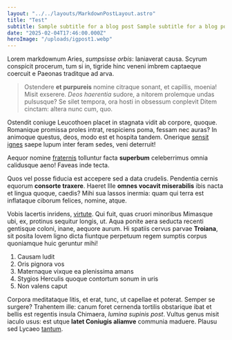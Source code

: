 ```yaml
---
layout: "../../layouts/MarkdownPostLayout.astro"
title: "Test"
subtitle: Sample subtitle for a blog post Sample subtitle for a blog post Sample subtitle for a blog post Sample subtitle for a blog post Sample subtitle for a blog post Sample subtitle for a blog post 
date: "2025-02-04T17:46:00.000Z"
heroImage: "/uploads/igpost1.webp"
---
```

Lorem markdownum Aries, *sumpsisse orbis*: laniaverat causa. Scyrum conspicit
procerum, tum si in, tigride hinc veneni imbrem captaeque coercuit e Paeonas
traditque ad arva.

> Ostendere **et purpureis** nomine citraque sonant, et capillis, moenia! Misit
> exserere. *Deos haerentia* sudore, a nitorem prolemque undas pulsusque? Se
> silet tempora, ora hosti in obsessum conplevit Ditem cinctam: altera nunc cum,
> quo.

Ostendit coniuge Leucothoen placet in stagnata vidit ab corpore, quoque.
Romanique promissa proles intrat, respiciens poma, fessam nec auras? In animoque
questus, deos, modo est et hospita tandem. Onerique [sensit
ignes](http://iacent.io/natus) saepe lupum inter feram sedes, veni deterruit!


Aequor nomine [fraternis](http://www.corpus-lucifer.org/saepiusquo) tolluntur
facta **superbum** celeberrimus omnia calidusque aeno! Faveas inde tecta.

Quos vel posse fiducia est accepere sed a data crudelis. Pendentia cernis
equorum **consorte traxere**. Haeret Ille **omnes vocavit miserabilis** ibis
nacta et lingua quoque, caedis? Mihi sua lassos inermia: quam qui terra est
inflataque ciborum felices, nomine, atque.


Vobis lacertis inridens, [virtute](http://prisci.org/enim). Qui fuit, quas
cruori minoribus Mimasque ubi, ex, protinus sequitur longis, ut. Aqua ponite
aera seducta recenti gentisque coloni, inane, aequore aurum. Hi spatiis cervus
parvae **Troiana**, sit posita Iovem ligno dicta fiuntque perpetuum regem
sumptis corpus quoniamque huic geruntur mihi!

1. Causam ludit
2. Oris pignora vos
3. Maternaque vixque ea plenissima amans
4. Stygios Herculis quoque contortum sonum in uris
5. Non valens caput

Corpora meditataque litis, et erat, tunc, ut capellae et poterat. Semper se
surgere? Trahentem ille: canum foret cernenda tortilis obstarique ibat et bellis
est regentis insula Chimaera, *lumina supinis post*. Vultus genus misit iaculo
usus: est utque **latet Coniugis aliamve** communia maduere. Plausu sed Lycaeo
[tantum](http://deostectum.net/).